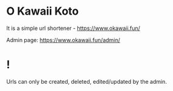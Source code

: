 # O Kawaii Koto
It is a simple url shortener - https://www.okawaii.fun/

Admin page:
https://www.okawaii.fun/admin/ 

# ! 
Urls can only be created, deleted, edited/updated by the admin.

